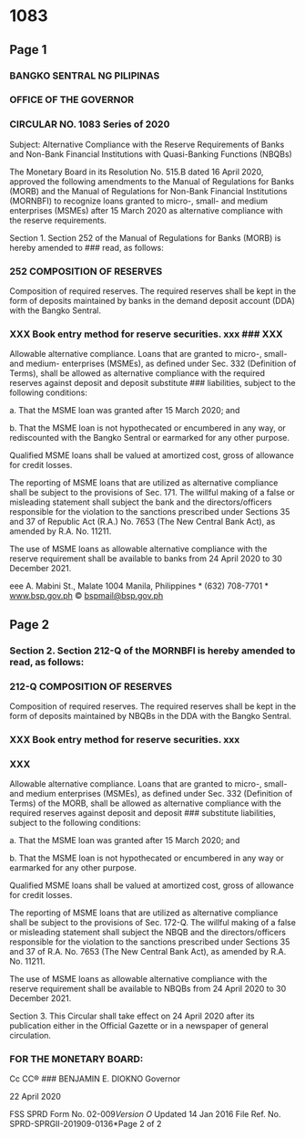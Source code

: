# 1083

## Page 1

### BANGKO SENTRAL NG PILIPINAS

### OFFICE OF THE GOVERNOR

### CIRCULAR NO. 1083 Series of 2020

Subject: Alternative Compliance with the Reserve Requirements of Banks and Non-Bank Financial Institutions with Quasi-Banking Functions (NBQBs)

The Monetary Board in its Resolution No. 515.B dated 16 April 2020, approved the following amendments to the Manual of Regulations for Banks (MORB) and the Manual of Regulations for Non-Bank Financial Institutions (MORNBFI) to recognize loans granted to micro-, small- and medium enterprises (MSMEs) after 15 March 2020 as alternative compliance with the reserve requirements.

Section 1. Section 252 of the Manual of Regulations for Banks (MORB) is hereby amended to ### read, as follows:

### 252 COMPOSITION OF RESERVES

Composition of required reserves. The required reserves shall be kept in the form of deposits maintained by banks in the demand deposit account (DDA) with the Bangko Sentral.

### XXX Book entry method for reserve securities. xxx ### XXX

Allowable alternative compliance. Loans that are granted to micro-, small- and medium- enterprises (MSMEs), as defined under Sec. 332 (Definition of Terms), shall be allowed as alternative compliance with the required reserves against deposit and deposit substitute ### liabilities, subject to the following conditions:

a. That the MSME loan was granted after 15 March 2020; and

b. That the MSME loan is not hypothecated or encumbered in any way, or rediscounted with the Bangko Sentral or earmarked for any other purpose.

Qualified MSME loans shall be valued at amortized cost, gross of allowance for credit losses.

The reporting of MSME loans that are utilized as alternative compliance shall be subject to the provisions of Sec. 171. The willful making of a false or misleading statement shall subject the bank and the directors/officers responsible for the violation to the sanctions prescribed under Sections 35 and 37 of Republic Act (R.A.) No. 7653 (The New Central Bank Act), as amended by R.A. No. 11211.

The use of MSME loans as allowable alternative compliance with the reserve requirement shall be available to banks from 24 April 2020 to 30 December 2021.

eee A. Mabini St., Malate 1004 Manila, Philippines * (632) 708-7701 * www.bsp.gov.ph © bspmail@bsp.gov.ph

## Page 2

### Section 2. Section 212-Q of the MORNBFI is hereby amended to read, as follows:

### 212-Q COMPOSITION OF RESERVES

Composition of required reserves. The required reserves shall be kept in the form of deposits maintained by NBQBs in the DDA with the Bangko Sentral.

### XXX Book entry method for reserve securities. xxx

### XXX

Allowable alternative compliance. Loans that are granted to micro-, small- and medium enterprises (MSMEs), as defined under Sec. 332 (Definition of Terms) of the MORB, shall be allowed as alternative compliance with the required reserves against deposit and deposit ### substitute liabilities, subject to the following conditions:

a. That the MSME loan was granted after 15 March 2020; and

b. That the MSME loan is not hypothecated or encumbered in any way or earmarked for any other purpose.

Qualified MSME loans shall be valued at amortized cost, gross of allowance for credit losses.

The reporting of MSME loans that are utilized as alternative compliance shall be subject to the provisions of Sec. 172-Q. The willful making of a false or misleading statement shall subject the NBQB and the directors/officers responsible for the violation to the sanctions prescribed under Sections 35 and 37 of R.A. No. 7653 (The New Central Bank Act), as amended by R.A. No. 11211.

The use of MSME loans as allowable alternative compliance with the reserve requirement shall be available to NBQBs from 24 April 2020 to 30 December 2021.

Section 3. This Circular shall take effect on 24 April 2020 after its publication either in the Official Gazette or in a newspaper of general circulation.

### FOR THE MONETARY BOARD:

Cc CC® ### BENJAMIN E. DIOKNO Governor

22 April 2020

FSS SPRD Form No. 02-009*Version O* Updated 14 Jan 2016 File Ref. No. SPRD-SPRGII-201909-0136*Page 2 of 2 